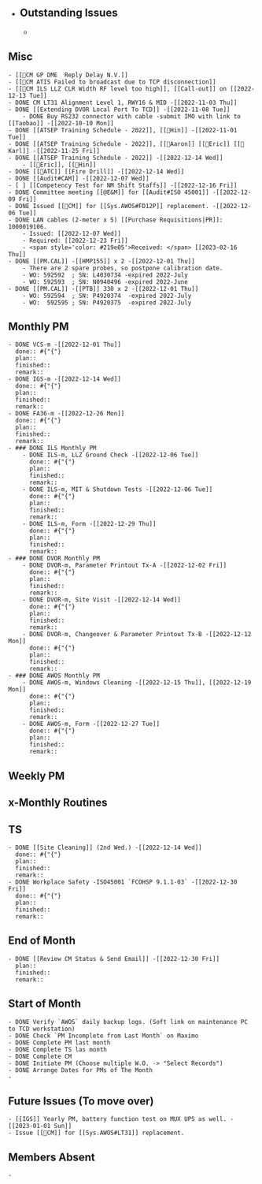 - ## Outstanding Issues
	-
## Misc
	- [[🐞CM GP DME  Reply Delay N.V.]]
	- [[🐞CM ATIS Failed to broadcast due to TCP disconnection]]
	- [[🐞CM ILS LLZ CLR Width RF level too high]], [[Call-out]] on [[2022-12-13 Tue]]
	- DONE CM LT31 Alignment Level 1, RWY16 & MID -[[2022-11-03 Thu]]
	- DONE [[Extending DVOR Local Port To TCD]] -[[2022-11-08 Tue]]
		- DONE Buy RS232 connector with cable -submit IMO with link to [[Taobao]] -[[2022-10-10 Mon]]
	- DONE [[ATSEP Training Schedule - 2022]], [[👨Hin]] -[[2022-11-01 Tue]]
	- DONE [[ATSEP Training Schedule - 2022]], [[👨Aaron]] [[👨Eric]] [[👨Karl]] -[[2022-11-25 Fri]]
	- DONE [[ATSEP Training Schedule - 2022]] -[[2022-12-14 Wed]]
		- [[👨Eric]], [[👨Hin]]
	- DONE [[🗼ATC]] [[Fire Drill]] -[[2022-12-14 Wed]]
	- DONE [[Audit#CAM]] -[[2022-12-07 Wed]]
	- [ ] [[Competency Test for NM Shift Staffs]] -[[2022-12-16 Fri]]
	- DONE Committee meeting [[@E&M]] for [[Audit#ISO 45001]] -[[2022-12-09 Fri]]
	- DONE Issued [[🐞CM]] for [[Sys.AWOS#FD12P]] replacement. -[[2022-12-06 Tue]]
	- DONE LAN cables (2-meter x 5) [[Purchase Requisitions|PR]]: 1000019106.
		- Issued: [[2022-12-07 Wed]]
		- Required: [[2022-12-23 Fri]]
		- <span style='color: #219e05'>Received: </span> [[2023-02-16 Thu]]
	- DONE [[PM.CAL]] -[[HMP155]] x 2 -[[2022-12-01 Thu]]
		- There are 2 spare probes, so postpone calibration date.
		- WO: 592592  ; SN: L4030734 -expired 2022-July
		- WO: 592593  ; SN: N0940496 -expired 2022-June
	- DONE [[PM.CAL]] -[[PTB]] 330 x 2 -[[2022-12-01 Thu]]
		- WO: 592594  ; SN: P4920374  -expired 2022-July
		- WO:  592595 ; SN: P4920375  -expired 2022-July
## Monthly PM
	- DONE VCS-m -[[2022-12-01 Thu]]
	  done:: #{"{"}
	  plan:: 
	  finished::
	  remark::
	- DONE IGS-m -[[2022-12-14 Wed]] 
	  done:: #{"{"}
	  plan:: 
	  finished::
	  remark::
	- DONE FA36-m -[[2022-12-26 Mon]]
	  done:: #{"{"}
	  plan:: 
	  finished::
	  remark::
	- ### DONE ILS Monthly PM
		- DONE ILS-m, LLZ Ground Check -[[2022-12-06 Tue]]
		  done:: #{"{"}
		  plan:: 
		  finished::
		  remark::
		- DONE ILS-m, MIT & Shutdown Tests -[[2022-12-06 Tue]]
		  done:: #{"{"}
		  plan:: 
		  finished::
		  remark::
		- DONE ILS-m, Form -[[2022-12-29 Thu]]
		  done:: #{"{"}
		  plan:: 
		  finished::
		  remark::
	- ### DONE DVOR Monthly PM
		- DONE DVOR-m, Parameter Printout Tx-A -[[2022-12-02 Fri]]
		  done:: #{"{"}
		  plan::
		  finished::
		  remark::
		- DONE DVOR-m, Site Visit -[[2022-12-14 Wed]]
		  done:: #{"{"}
		  plan::
		  finished::
		  remark::
		- DONE DVOR-m, Changeover & Parameter Printout Tx-B -[[2022-12-12 Mon]]
		  done:: #{"{"}
		  plan::
		  finished::
		  remark::
	- ### DONE AWOS Monthly PM
		- DONE AWOS-m, Windows Cleaning -[[2022-12-15 Thu]], [[2022-12-19 Mon]]
		  done:: #{"{"}
		  plan:: 
		  finished::
		  remark::
		- DONE AWOS-m, Form -[[2022-12-27 Tue]]
		  done:: #{"{"}
		  plan:: 
		  finished::
		  remark::
## Weekly PM
## x-Monthly Routines
## TS
	- DONE [[Site Cleaning]] (2nd Wed.) -[[2022-12-14 Wed]]
	  done:: #{"{"}
	  plan::
	  finished::
	  remark::
	- DONE Workplace Safety -ISO45001 `FCOHSP 9.1.1-03` -[[2022-12-30 Fri]]
	  done:: #{"{"}
	  plan::
	  finished::
	  remark::
## End of Month
	- DONE [[Review CM Status & Send Email]] -[[2022-12-30 Fri]]
	  plan::
	  finished::
	  remark::
## Start of Month
	- DONE Verify `AWOS` daily backup logs. (Soft link on maintenance PC to TCD workstation)
	- DONE Check `PM Incomplete from Last Month` on Maximo
	- DONE Complete PM last month
	- DONE Complete TS las month
	- DONE Complete CM
	- DONE Initiate PM (Choose multiple W.O. -> "Select Records")
	- DONE Arrange Dates for PMs of The Month
	-
## Future Issues (To move over)
	- [[IGS]] Yearly PM, battery function test on MUX UPS as well. -[[2023-01-01 Sun]]
	- Issue [[🐞CM]] for [[Sys.AWOS#LT31]] replacement.
## Members Absent
	-
